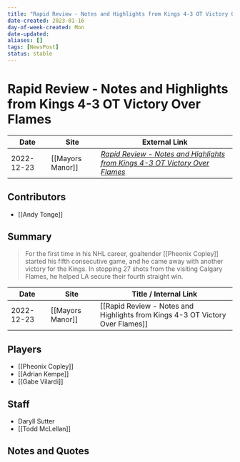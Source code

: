```yaml
---
title: "Rapid Review - Notes and Highlights from Kings 4-3 OT Victory Over Flames"
date-created: 2023-01-16
day-of-week-created: Mon
date-updated: 
aliases: []
tags: [NewsPost]
status: stable
---
```


# Rapid Review - Notes and Highlights from Kings 4-3 OT Victory Over Flames

| Date       | Site             | External Link                                                                                                                                                                           |
| ---------- | ---------------- | --------------------------------------------------------------------------------------------------------------------------------------------------------------------------------------- |
| 2022-12-23 | [[Mayors Manor]] | [*Rapid Review - Notes and Highlights from Kings 4-3 OT Victory Over Flames*](https://mayorsmanor.com/2022/12/rapid-review-notes-and-highlights-from-kings-4-3-ot-victory-over-flames/) |

## Contributors
- [[Andy Tonge]]

## Summary
> For the first time in his NHL career, goaltender [[Pheonix Copley]] started his fifth consecutive game, and he came away with another victory for the Kings. In stopping 27 shots from the visiting Calgary Flames, he helped LA secure their fourth straight win.

| Date       | Site             | Title / Internal Link                                                         |
| ---------- | ---------------- | ----------------------------------------------------------------------------- |
| 2022-12-23 | [[Mayors Manor]] | [[Rapid Review - Notes and Highlights from Kings 4-3 OT Victory Over Flames]] |

## Players
- [[Pheonix Copley]]
- [[Adrian Kempe]]
- [[Gabe Vilardi]]

## Staff
- Daryll Sutter
- [[Todd McLellan]]

## Notes and Quotes

